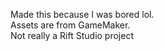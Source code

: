 Made this because I was bored lol.
<br>
Assets are from GameMaker.
<br>
Not really a Rift Studio project
